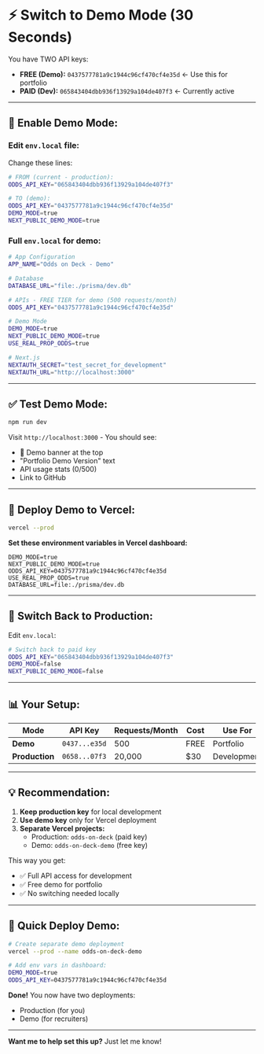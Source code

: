 # ⚡ Switch to Demo Mode (30 Seconds)

You have TWO API keys:
- **FREE (Demo):** `0437577781a9c1944c96cf470cf4e35d` ← Use this for portfolio
- **PAID (Dev):** `065843404dbb936f13929a104de407f3` ← Currently active

---

## 🎨 **Enable Demo Mode:**

### **Edit `env.local` file:**

Change these lines:

```bash
# FROM (current - production):
ODDS_API_KEY="065843404dbb936f13929a104de407f3"

# TO (demo):
ODDS_API_KEY="0437577781a9c1944c96cf470cf4e35d"
DEMO_MODE=true
NEXT_PUBLIC_DEMO_MODE=true
```

### **Full `env.local` for demo:**

```bash
# App Configuration
APP_NAME="Odds on Deck - Demo"

# Database
DATABASE_URL="file:./prisma/dev.db"

# APIs - FREE TIER for demo (500 requests/month)
ODDS_API_KEY="0437577781a9c1944c96cf470cf4e35d"

# Demo Mode
DEMO_MODE=true
NEXT_PUBLIC_DEMO_MODE=true
USE_REAL_PROP_ODDS=true

# Next.js
NEXTAUTH_SECRET="test_secret_for_development"
NEXTAUTH_URL="http://localhost:3000"
```

---

## ✅ **Test Demo Mode:**

```bash
npm run dev
```

Visit `http://localhost:3000` - You should see:
- 🎨 Demo banner at the top
- "Portfolio Demo Version" text  
- API usage stats (0/500)
- Link to GitHub

---

## 🚀 **Deploy Demo to Vercel:**

```bash
vercel --prod
```

**Set these environment variables in Vercel dashboard:**
```
DEMO_MODE=true
NEXT_PUBLIC_DEMO_MODE=true
ODDS_API_KEY=0437577781a9c1944c96cf470cf4e35d
USE_REAL_PROP_ODDS=true
DATABASE_URL=file:./prisma/dev.db
```

---

## 🔄 **Switch Back to Production:**

Edit `env.local`:

```bash
# Switch back to paid key
ODDS_API_KEY="065843404dbb936f13929a104de407f3"
DEMO_MODE=false
NEXT_PUBLIC_DEMO_MODE=false
```

---

## 📊 **Your Setup:**

| Mode | API Key | Requests/Month | Cost | Use For |
|------|---------|----------------|------|---------|
| **Demo** | `0437...e35d` | 500 | FREE | Portfolio |
| **Production** | `0658...07f3` | 20,000 | $30 | Development |

---

## 💡 **Recommendation:**

1. **Keep production key** for local development
2. **Use demo key** only for Vercel deployment
3. **Separate Vercel projects:**
   - Production: `odds-on-deck` (paid key)
   - Demo: `odds-on-deck-demo` (free key)

This way you get:
- ✅ Full API access for development
- ✅ Free demo for portfolio
- ✅ No switching needed locally

---

## 🎯 **Quick Deploy Demo:**

```bash
# Create separate demo deployment
vercel --prod --name odds-on-deck-demo

# Add env vars in dashboard:
DEMO_MODE=true
ODDS_API_KEY=0437577781a9c1944c96cf470cf4e35d
```

**Done!** You now have two deployments:
- Production (for you)
- Demo (for recruiters)

---

**Want me to help set this up?** Just let me know!

